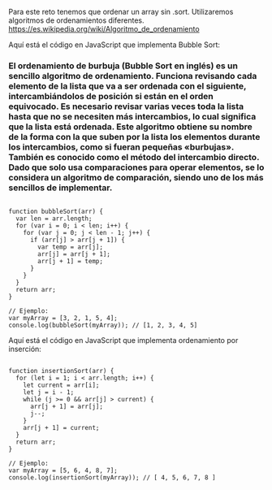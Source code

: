 Para este reto tenemos que ordenar un array sin .sort.
Utilizaremos algoritmos de ordenamientos diferentes.
https://es.wikipedia.org/wiki/Algoritmo_de_ordenamiento

Aquí está el código en JavaScript que implementa Bubble Sort:

<h3>

El ordenamiento de burbuja (Bubble Sort en inglés) es un sencillo algoritmo de ordenamiento. Funciona revisando cada elemento de la lista que va a ser ordenada con el siguiente, intercambiándolos de posición si están en el orden equivocado. Es necesario revisar varias veces toda la lista hasta que no se necesiten más intercambios, lo cual significa que la lista está ordenada. Este algoritmo obtiene su nombre de la forma con la que suben por la lista los elementos durante los intercambios, como si fueran pequeñas «burbujas». También es conocido como el <strong>método del intercambio directo</strong>. Dado que solo usa comparaciones para operar elementos, se lo considera un algoritmo de comparación, siendo uno de los más sencillos de implementar.

</h3>



``````

function bubbleSort(arr) {
  var len = arr.length;
  for (var i = 0; i < len; i++) {
    for (var j = 0; j < len - 1; j++) {
      if (arr[j] > arr[j + 1]) {
        var temp = arr[j];
        arr[j] = arr[j + 1];
        arr[j + 1] = temp;
      }
    }
  }
  return arr;
}

// Ejemplo:
var myArray = [3, 2, 1, 5, 4];
console.log(bubbleSort(myArray)); // [1, 2, 3, 4, 5]

``````


Aquí está el código en JavaScript que implementa ordenamiento por inserción:

``````

function insertionSort(arr) {
  for (let i = 1; i < arr.length; i++) {
    let current = arr[i];
    let j = i - 1;
    while (j >= 0 && arr[j] > current) {
      arr[j + 1] = arr[j];
      j--;
    }
    arr[j + 1] = current;
  }
  return arr;
}

// Ejemplo:
var myArray = [5, 6, 4, 8, 7];
console.log(insertionSort(myArray)); // [ 4, 5, 6, 7, 8 ]

``````
